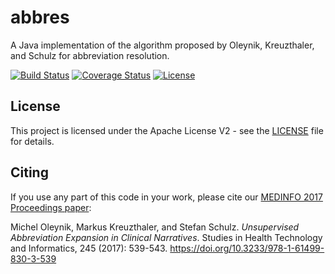 # abbres
A Java implementation of the algorithm proposed by Oleynik, Kreuzthaler, and Schulz for abbreviation resolution.

[![Build Status](https://travis-ci.org/michelole/abbres.svg?branch=master)](https://travis-ci.org/michelole/abbres)
[![Coverage Status](https://coveralls.io/repos/github/michelole/abbres/badge.svg?branch=master)](https://coveralls.io/github/michelole/abbres?branch=master)
[![License](https://img.shields.io/badge/License-Apache%202.0-blue.svg)](https://opensource.org/licenses/Apache-2.0)

## License

This project is licensed under the Apache License V2 - see the [LICENSE](LICENSE) file for details.

## Citing

If you use any part of this code in your work, please cite our [MEDINFO 2017 Proceedings paper](https://www.ncbi.nlm.nih.gov/pubmed/29295153):

Michel Oleynik, Markus Kreuzthaler, and Stefan Schulz. _Unsupervised Abbreviation Expansion in Clinical Narratives_. Studies in Health Technology and Informatics, 245 (2017): 539-543. https://doi.org/10.3233/978-1-61499-830-3-539 
